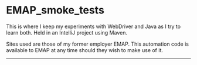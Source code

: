 EMAP_smoke_tests
================

This is where I keep my experiments with WebDriver and Java as I try to learn both.
Held in an IntelliJ project using Maven.

Sites used are those of my former employer EMAP.
This automation code is available to EMAP at any time should they wish to make use of it.

-----------
